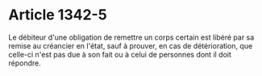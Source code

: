 # Article 1342-5

<p>Le débiteur d'une obligation de remettre un corps certain est libéré par sa remise au créancier en l'état, sauf à prouver, en cas de détérioration, que celle-ci n'est pas due à son fait ou à celui de personnes dont il doit répondre.</p>